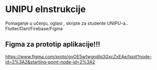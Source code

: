 # UNIPU eInstrukcije

Pomaganje u učenju, oglasi , skripte za studente UNIPU-a.. Flutter/Dart/Firebase/Figma

## Figma za prototip aplikacije!!!

https://www.figma.com/proto/gvOE5wfwgndlq3GxcZxEAe/Ispit?node-id=2%3A2&starting-point-node-id=2%3A2



